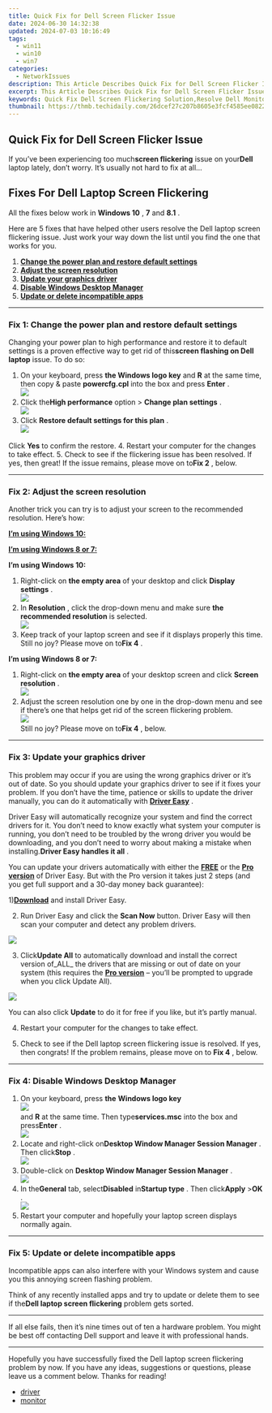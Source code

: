 ```yaml
---
title: Quick Fix for Dell Screen Flicker Issue
date: 2024-06-30 14:32:38
updated: 2024-07-03 10:16:49
tags:
  - win11
  - win10
  - win7
categories:
  - NetworkIssues
description: This Article Describes Quick Fix for Dell Screen Flicker Issue
excerpt: This Article Describes Quick Fix for Dell Screen Flicker Issue
keywords: Quick Fix Dell Screen Flickering Solution,Resolve Dell Monitor Display Problems,Stop Dell Screen Blinking Issue,Troubleshoot Dell Flickering Monitor,Fix Dell LCD Screen Interference,Stop Dell Inspiron Screen Flicker,Remedy Dell XPS Display Glitches
thumbnail: https://thmb.techidaily.com/26dcef27c207b8605e3fcf4585ee0822110eeb8a794c85ff8e27071c7786d452.jpg
---
```


## Quick Fix for Dell Screen Flicker Issue

 If you’ve been experiencing too much**screen flickering** issue on your**Dell** laptop lately, don’t worry. It’s usually not hard to fix at all…

## Fixes For Dell Laptop Screen Flickering

All the fixes below work in **Windows 10** ,   **7**  and **8.1** .

Here are 5 fixes that have helped other users resolve the Dell laptop screen flickering issue. Just work your way down the list until you find the one that works for you.

1. [**Change the power plan and restore default settings**](#F1)
2. [**Adjust the screen resolution**](#F2)
3. [**Update your graphics driver**](#F3)
4. [**Disable Windows Desktop Manager**](#F4)
5. [**Update or delete incompatible apps**](#F5)

---

### Fix 1: Change the power plan and restore default settings

 Changing your power plan to high performance and restore it to default settings is a proven effective way to get rid of this**screen flashing on Dell laptop** issue. To do so:

1. On your keyboard, press **the Windows logo key** and **R**  at the same time, then copy & paste **powercfg.cpl**  into the box and press **Enter**  .  
![](https://images.drivereasy.com/wp-content/uploads/2018/07/img_5b4c4e6c91572.png)
2. Click the**High performance** option > **Change plan settings** .  
![](https://images.drivereasy.com/wp-content/uploads/2018/08/img_5b7a803558e52.jpg)
3. Click **Restore default settings for this plan** .  
![](https://images.drivereasy.com/wp-content/uploads/2018/08/img_5b740b5511476.jpg)  

 Click **Yes**   to confirm the restore.
4. Restart your computer for the changes to take effect.
5. Check to see if the flickering issue has been resolved. If yes, then great! If the issue remains, please move on to**Fix 2** , below.

---

### Fix 2: Adjust the screen resolution

 Another trick you can try is to adjust your screen to the recommended resolution. Here’s how:

[**I’m using Windows 10:**](#W10)

[**I’m using Windows 8 or 7:**](#W87)

 **I’m using Windows 10:**

1. Right-click on **the empty area**   of your desktop and click **Display settings** .  
![](https://images.drivereasy.com/wp-content/uploads/2018/07/img_5b4c67b31715b.jpg)
2. In **Resolution** , click the drop-down menu and make sure **the recommended resolution**   is selected.  
![](https://images.drivereasy.com/wp-content/uploads/2018/07/img_5b4c683faa667.jpg)
3. Keep track of your laptop screen and see if it displays properly this time. Still no joy? Please move on to**Fix 4** .

 **I’m using Windows 8 or 7:**

1. Right-click on **the empty area**   of your desktop screen and click **Screen resolution** .  
![](https://images.drivereasy.com/wp-content/uploads/2018/07/img_5b5ed6d79ee72.jpg)
2. Adjust the screen resolution one by one in the drop-down menu and see if there’s one that helps get rid of the screen flickering problem.  
![](https://images.drivereasy.com/wp-content/uploads/2018/08/img_5b72884ff0e75.jpg)  
 Still no joy? Please move on to**Fix 4** , below.

---

### Fix 3: Update your graphics driver

 This problem may occur if you are using the wrong graphics driver or it’s out of date. So you should update your graphics driver to see if it fixes your problem. If you don’t have the time, patience or skills to update the driver manually, you can do it automatically with [**Driver Easy**](https://tools.techidaily.com/drivereasy/download/) .

 Driver Easy will automatically recognize your system and find the correct drivers for it. You don’t need to know exactly what system your computer is running, you don’t need to be troubled by the wrong driver you would be downloading, and you don’t need to worry about making a mistake when installing.**Driver Easy handles it all** .

 You can update your drivers automatically with either the [**FREE**](https://tools.techidaily.com/drivereasy/download/) or the [**Pro version**](https://tools.techidaily.com/drivereasy/download/) of Driver Easy. But with the Pro version it takes just 2 steps (and you get full support and a 30-day money back guarantee):

 1)[**Download**](https://tools.techidaily.com/drivereasy/download/) and install Driver Easy.

 2) Run Driver Easy and click the **Scan Now** button. Driver Easy will then scan your computer and detect any problem drivers.

![](https://images.drivereasy.com/wp-content/uploads/2018/07/img_5b46ffcde1143.jpg)

 3) Click**Update All** to automatically download and install the correct version of_ALL_ the drivers that are missing or out of date on your system (this requires the [**Pro version**](https://tools.techidaily.com/drivereasy/download/) – you’ll be prompted to upgrade when you click Update All).

![](https://images.drivereasy.com/wp-content/uploads/2018/07/img_5b594e371b13c.jpg)

 You can also click **Update** to do it for free if you like, but it’s partly manual.

4) Restart your computer for the changes to take effect.

5) Check to see if the Dell laptop screen flickering issue is resolved. If yes, then congrats! If the problem remains, please move on to **Fix 4** , below.

---

### Fix 4: Disable Windows Desktop Manager

1. On your keyboard, press **the**    **Windows logo key**  
**![](https://images.drivereasy.com/wp-content/uploads/2018/04/img_5ae0331bc08e4.png)**  
 and **R**  at the same time. Then type**services.msc** into the box and press**Enter** .  
![](https://images.drivereasy.com/wp-content/uploads/2018/08/img_5b7a8a691fe0c.png)
2. Locate and right-click on**Desktop Window Manager Session Manager** . Then click**Stop** .  
![](https://images.drivereasy.com/wp-content/uploads/2018/08/img_5b7a8a0a13442.jpg)
3. Double-click on **Desktop Window Manager Session Manager** .  
![](https://images.drivereasy.com/wp-content/uploads/2018/08/img_5b7a8b9fbc86c.jpg)
4. In the**General** tab, select**Disabled** in**Startup type** . Then click**Apply** \>**OK** .  
![](https://images.drivereasy.com/wp-content/uploads/2018/08/img_5b7a8b219f705.jpg)
5. Restart your computer and hopefully your laptop screen displays normally again.

---

### Fix 5: Update or delete incompatible apps

 Incompatible apps can also interfere with your Windows system and cause you this annoying screen flashing problem.

 Think of any recently installed apps and try to update or delete them to see if the**Dell laptop screen flickering** problem gets sorted.

---

 If all else fails, then it’s nine times out of ten a hardware problem. You might be best off contacting Dell support and leave it with professional hands.

---

 Hopefully you have successfully fixed the Dell laptop screen flickering problem by now. If you have any ideas, suggestions or questions, please leave us a comment below. Thanks for reading!

* [driver](https://tools.techidaily.com/drivereasy/download/)
* [monitor](https://tools.techidaily.com/drivereasy/download/)

<ins class="adsbygoogle"
     style="display:block"
     data-ad-format="autorelaxed"
     data-ad-client="ca-pub-7571918770474297"
     data-ad-slot="1223367746"></ins>



<ins class="adsbygoogle"
     style="display:block"
     data-ad-client="ca-pub-7571918770474297"
     data-ad-slot="8358498916"
     data-ad-format="auto"
     data-full-width-responsive="true"></ins>
